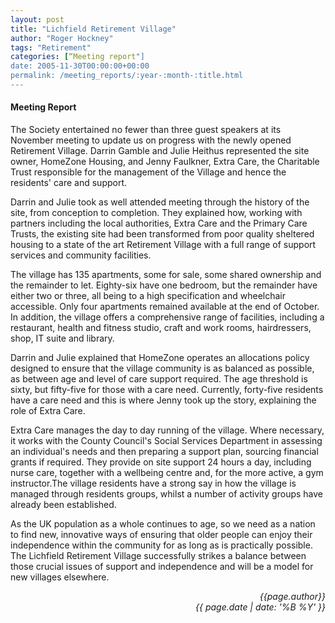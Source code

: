 ```yaml
---
layout: post
title: "Lichfield Retirement Village"
author: "Roger Hockney"
tags: "Retirement"
categories: [“Meeting report"]
date: 2005-11-30T00:00:00+00:00
permalink: /meeting_reports/:year-:month-:title.html
---
```

#### Meeting Report ####

The Society entertained no fewer than three guest speakers at its November meeting to update us on progress with the newly opened Retirement Village. Darrin Gamble and Julie Heithus represented the site owner, HomeZone Housing, and Jenny Faulkner, Extra Care, the Charitable Trust responsible for the management of the Village and hence the residents' care and support. 

Darrin and Julie took as well attended meeting through the history of the site, from conception to completion. They explained how, working with partners including the local authorities, Extra Care and the Primary Care Trusts, the existing site had been transformed from poor quality sheltered housing to a state of the art Retirement Village with a full range of support services and community facilities. 

The village has 135 apartments, some for sale, some shared ownership and the remainder to let. Eighty-six have one bedroom, but the remainder have either two or three, all being to a high specification and wheelchair accessible. Only four apartments remained available at the end of October. In addition, the village offers a comprehensive range of facilities, including a restaurant, health and fitness studio, craft and work rooms, hairdressers, shop, IT suite and library. 

Darrin and Julie explained that HomeZone operates an allocations policy designed to ensure that the village community is as balanced as possible, as between age and level of care support required. The age threshold is sixty, but fifty-five for those with a care need. Currently, forty-five residents have a care need and this is where Jenny took up the story, explaining the role of Extra Care. 

Extra Care manages the day to day running of the village. Where necessary, it works with the County Council's Social Services Department in assessing an individual's needs and then preparing a support plan, sourcing financial grants if required. They provide on site support 24 hours a day, including nurse care, together with a wellbeing centre and, for the more active, a gym instructor.The village residents have a strong say in how the village is managed through residents groups, whilst a number of activity groups have already been established. 

As the UK population as a whole continues to age, so we need as a nation to find new, innovative ways of ensuring that older people can enjoy their independence within the community for as long as is practically possible. The Lichfield Retirement Village successfully strikes a balance between those crucial issues of support and independence and will be a model for new villages elsewhere. 

<p align="right"><i> {{page.author}} <br> {{ page.date | date: '%B %Y' }} </i></p>
